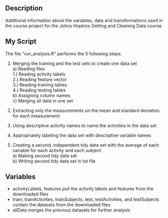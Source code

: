 ## Description
Additional information about the variables, data and transformations used in the course project for the Johns Hopkins Getting and Cleaning Data course.

## My Script
The file "run_analysis.R" performs the 5 following steps:

1. Merging the training and the test sets to create one data set  
  a) Reading files    
      1.) Reading activity labels     
      2.) Reading feature vector      
      3.) Reading training tables     
      4.) Reading testing tables      
  b) Assigning column names   
  c) Merging all data in one set    
  
2. Extracting only the measurements on the mean and standard deviation for each measurement   
  
3. Using descriptive activity names to name the activities in the data set    

4. Appropriately labeling the data set with descriptive variable names    

5. Creating a second, independent tidy data set with the average of each variable for each activity and each subject    
  a) Making second tidy data set    
  b) Writing second tidy data set in txt file   

## Variables
* activityLabels, features pull the activity labels and features from the downloaded files
* train, trainActivities, trainSubjects, test, testActivities, and testSubjects contain the datasets from the downloaded files
* allData merges the previous datasets for further analysis
